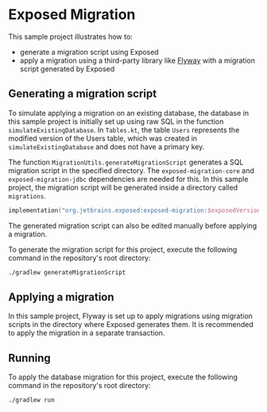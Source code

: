 # Exposed Migration

This sample project illustrates how to:

- generate a migration script using Exposed
- apply a migration using a third-party library like
  [Flyway](https://documentation.red-gate.com/flyway/flyway-cli-and-api/usage/api-java) with a migration script
  generated by Exposed

## Generating a migration script

To simulate applying a migration on an existing database, the database in this sample project is initially set up using
raw SQL in the function `simulateExistingDatabase`. In `Tables.kt`, the table `Users` represents the modified version
of the Users table, which was created in `simulateExistingDatabase` and does not have a primary key.

The function `MigrationUtils.generateMigrationScript` generates a SQL migration script in the specified directory. The
`exposed-migration-core` and `exposed-migration-jdbc` dependencies are needed for this.
In this sample project, the migration script will be generated inside a directory called `migrations`.

```kotlin
implementation("org.jetbrains.exposed:exposed-migration:$exposedVersion")
```

The generated migration script can also be edited manually before applying a migration.

To generate the migration script for this project, execute the following command in the repository's root directory:

```bash
./gradlew generateMigrationScript
```

## Applying a migration

In this sample project, Flyway is set up to apply migrations using migration scripts in the directory where Exposed
generates them. It is recommended to apply the migration in a separate transaction.

## Running

To apply the database migration for this project, execute the following command in the repository's root directory:

```bash
./gradlew run
```
